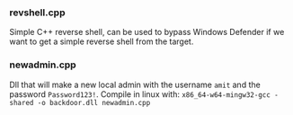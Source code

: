 ### revshell.cpp
Simple C++ reverse shell, can be used to bypass Windows Defender if we want to get a simple reverse shell from the target.

### newadmin.cpp
Dll that will make a new local admin with the username `amit` and the password `Password123!`.
Compile in linux with: `x86_64-w64-mingw32-gcc -shared -o backdoor.dll newadmin.cpp` 
